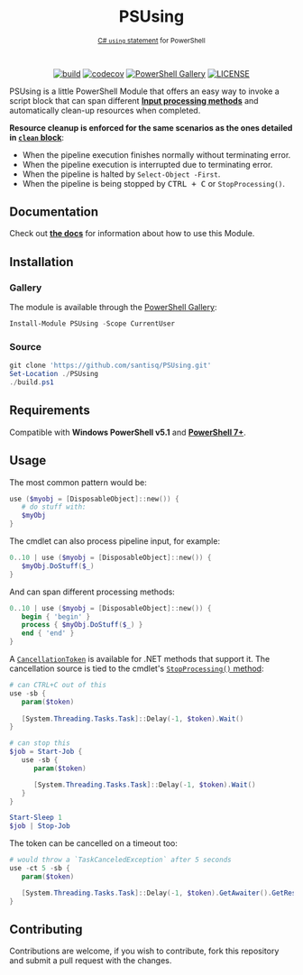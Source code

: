 <h1 align="center">PSUsing</h1>

<div align="center">
<sub>

[C# `using` statement][csusing] for PowerShell

</sub>
<br/>

[![build][build_badge]][build_ref]
[![codecov][codecov_badge]][codecov_ref]
[![PowerShell Gallery][gallery_badge]][gallery_ref]
[![LICENSE][license_badge]][license_ref]

</div>

PSUsing is a little PowerShell Module that offers an easy way to invoke a script block that can span different [__Input processing methods__][inputmethods] and automatically clean-up resources when completed.

__Resource cleanup is enforced for the same scenarios as the ones detailed in [`clean` block][cleanblock]__:

- When the pipeline execution finishes normally without terminating error.
- When the pipeline execution is interrupted due to terminating error.
- When the pipeline is halted by `Select-Object -First`.
- When the pipeline is being stopped by <kbd>CTRL + C</kbd> or `StopProcessing()`.

## Documentation

Check out [__the docs__](./docs/en-US/Use-Object.md) for information about how to use this Module.

## Installation

### Gallery

The module is available through the [PowerShell Gallery][gallery_ref]:

```powershell
Install-Module PSUsing -Scope CurrentUser
```

### Source

```powershell
git clone 'https://github.com/santisq/PSUsing.git'
Set-Location ./PSUsing
./build.ps1
```

## Requirements

Compatible with __Windows PowerShell v5.1__ and [__PowerShell 7+__][psgithub].

## Usage

The most common pattern would be:

```powershell
use ($myobj = [DisposableObject]::new()) {
   # do stuff with:
   $myObj
}
```

The cmdlet can also process pipeline input, for example:

```powershell
0..10 | use ($myobj = [DisposableObject]::new()) {
   $myObj.DoStuff($_)
}
```

And can span different processing methods:

```powershell
0..10 | use ($myobj = [DisposableObject]::new()) {
   begin { 'begin' }
   process { $myObj.DoStuff($_) }
   end { 'end' }
}
```

A [`CancellationToken`][cancellation] is available for .NET methods that support it.
The cancellation source is tied to the cmdlet's [`StopProcessing()` method][stopprocessing]:

```powershell
# can CTRL+C out of this
use -sb {
   param($token)
   
   [System.Threading.Tasks.Task]::Delay(-1, $token).Wait()
}

# can stop this
$job = Start-Job {
   use -sb {
      param($token)

      [System.Threading.Tasks.Task]::Delay(-1, $token).Wait()
   }
}

Start-Sleep 1
$job | Stop-Job
```

The token can be cancelled on a timeout too:

```powershell
# would throw a `TaskCanceledException` after 5 seconds
use -ct 5 -sb {
   param($token)

   [System.Threading.Tasks.Task]::Delay(-1, $token).GetAwaiter().GetResult()
}
```

## Contributing

Contributions are welcome, if you wish to contribute, fork this repository and submit a pull request with the changes.

[codecov_badge]: https://codecov.io/gh/santisq/PSUsing/branch/main/graph/badge.svg?token=b51IOhpLfQ
[codecov_ref]: https://codecov.io/gh/santisq/PSUsing
[build_badge]: https://github.com/santisq/PSUsing/actions/workflows/ci.yml/badge.svg
[build_ref]: https://github.com/santisq/PSUsing/actions/workflows/ci.yml
[gallery_badge]: https://img.shields.io/powershellgallery/dt/PSUsing?color=%23008FC7
[gallery_ref]: https://www.powershellgallery.com/packages/PSUsing
[license_badge]: https://img.shields.io/github/license/santisq/PSUsing
[license_ref]: https://github.com/santisq/PSUsing/blob/main/LICENSE
[cleanblock]: https://learn.microsoft.com/en-us/powershell/module/microsoft.powershell.core/about/about_functions_advanced_methods#clean
[csusing]: https://learn.microsoft.com/en-us/dotnet/csharp/language-reference/statements/using
[inputmethods]: https://learn.microsoft.com/en-us/powershell/module/microsoft.powershell.core/about/about_functions_advanced_methods#input-processing-methods
[psgithub]: https://github.com/PowerShell/PowerShell
[cancellation]: https://learn.microsoft.com/en-us/dotnet/api/system.threading.cancellationtoken
[stopprocessing]: https://learn.microsoft.com/en-us/dotnet/api/system.management.automation.cmdlet.stopprocessing
